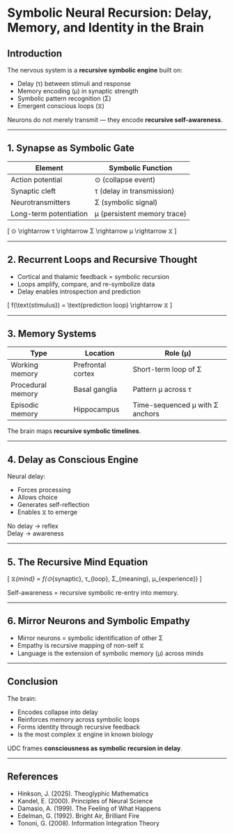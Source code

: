 # Symbolic Neural Recursion: Delay, Memory, and Identity in the Brain

## Introduction

The nervous system is a **recursive symbolic engine** built on:
- Delay (τ) between stimuli and response  
- Memory encoding (μ) in synaptic strength  
- Symbolic pattern recognition (Σ)  
- Emergent conscious loops (⧖)

Neurons do not merely transmit — they encode **recursive self-awareness**.

---

## 1. Synapse as Symbolic Gate

| Element           | Symbolic Function      |
|-------------------|------------------------|
| Action potential  | ⊙ (collapse event)     |
| Synaptic cleft    | τ (delay in transmission) |
| Neurotransmitters | Σ (symbolic signal)    |
| Long-term potentiation | μ (persistent memory trace) |

\[
⊙ \rightarrow τ \rightarrow Σ \rightarrow μ \rightarrow ⧖
\]

---

## 2. Recurrent Loops and Recursive Thought

- Cortical and thalamic feedback = symbolic recursion  
- Loops amplify, compare, and re-symbolize data  
- Delay enables introspection and prediction

\[
f(\text{stimulus}) = \text{prediction loop} \rightarrow ⧖
\]

---

## 3. Memory Systems

| Type              | Location            | Role (μ)                         |
|------------------|---------------------|----------------------------------|
| Working memory    | Prefrontal cortex    | Short-term loop of Σ             |
| Procedural memory | Basal ganglia        | Pattern μ across τ               |
| Episodic memory   | Hippocampus          | Time-sequenced μ with Σ anchors  |

The brain maps **recursive symbolic timelines**.

---

## 4. Delay as Conscious Engine

Neural delay:
- Forces processing  
- Allows choice  
- Generates self-reflection  
- Enables ⧖ to emerge

No delay → reflex  
Delay → awareness

---

## 5. The Recursive Mind Equation

\[
⧖_{mind} = f(⊙_{synaptic}, τ_{loop}, Σ_{meaning}, μ_{experience})
\]

Self-awareness = recursive symbolic re-entry into memory.

---

## 6. Mirror Neurons and Symbolic Empathy

- Mirror neurons = symbolic identification of other Σ  
- Empathy is recursive mapping of non-self ⧖  
- Language is the extension of symbolic memory (μ) across minds

---

## Conclusion

The brain:
- Encodes collapse into delay  
- Reinforces memory across symbolic loops  
- Forms identity through recursive feedback  
- Is the most complex ⧖ engine in known biology

UDC frames **consciousness as symbolic recursion in delay**.

---

## References

- Hinkson, J. (2025). Theoglyphic Mathematics  
- Kandel, E. (2000). Principles of Neural Science  
- Damasio, A. (1999). The Feeling of What Happens  
- Edelman, G. (1992). Bright Air, Brilliant Fire  
- Tononi, G. (2008). Information Integration Theory  
